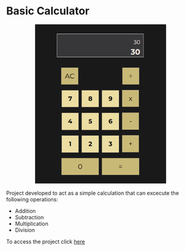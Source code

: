 # Basic Calculator

<p align="center">
  <img src="basic_calculator_logo.png" width="350">
</p>

<p>Project developed to act as a simple calculation that can excecute the following operations:</p>
<ul>
  <li>Addition</li>
  <li>Subtraction</li>
  <li>Multiplication</li>
  <li>Division</li>
</ul>
<p>To access the project click <a href='https://basic-calculator-plum-xi.vercel.app/'>here</a> </p>
